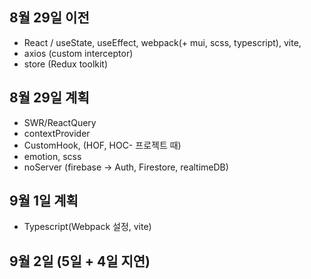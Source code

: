 ## 8월 29일 이전

- React / useState, useEffect, webpack(+ mui, scss, typescript), vite,
- axios (custom interceptor)
- store (Redux toolkit)

## 8월 29일 계획

- SWR/ReactQuery
- contextProvider
- CustomHook, (HOF, HOC- 프로젝트 때)
- emotion, scss
- noServer (firebase -> Auth, Firestore, realtimeDB)

## 9월 1일 계획

- Typescript(Webpack 설정, vite)

## 9월 2일 (5일 + 4일 지연)
